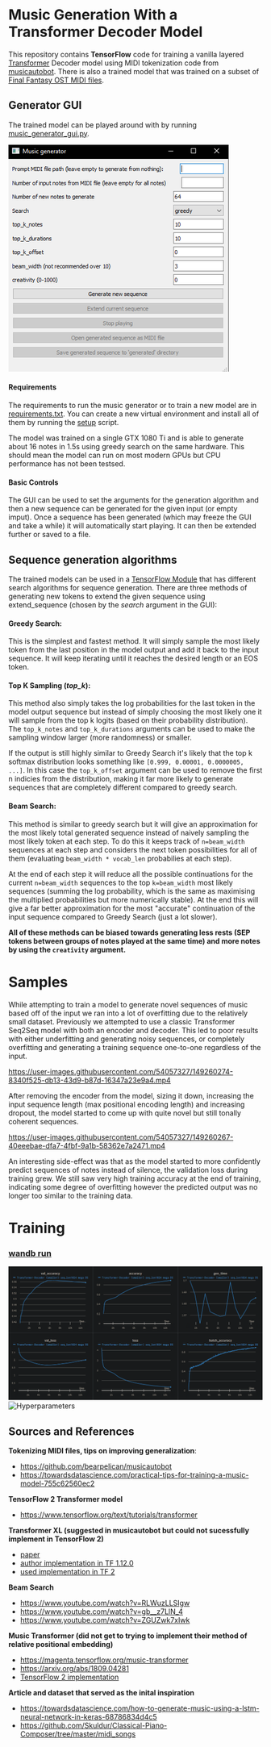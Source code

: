 # Music Generation With a Transformer Decoder Model
This repository contains **TensorFlow** code for training a vanilla layered [Transformer](https://www.tensorflow.org/text/tutorials/transformer) Decoder model using MIDI tokenization code from [musicautobot](https://github.com/bearpelican/musicautobot). There is also a trained model that was trained on a subset of [Final Fantasy OST MIDI files](https://github.com/Skuldur/Classical-Piano-Composer/tree/master/midi_songs).

## Generator GUI

The trained model can be played around with by running [music_generator_gui.py](https://github.com/markusaksli/ai-music/blob/main/music_generator_gui.py).

![Generator](https://github.com/markusaksli/ai-music/blob/main/samples/images/generator.png)

#### Requirements
The requirements to run the music generator or to train a new model are in [requirements.txt](https://github.com/markusaksli/ai-music/blob/main/requirements.txt). You can create a new virtual environment and install all of them by running the [setup](https://github.com/markusaksli/ai-music/blob/main/setup.bat) script.

The model was trained on a single GTX 1080 Ti and is able to generate about 16 notes in 1.5s using greedy search on the same hardware. This should mean the model can run on most modern GPUs but CPU performance has not been testsed.

#### Basic Controls
The GUI can be used to set the arguments for the generation algorithm and then a new sequence can be generated for the given input (or empty imput). Once a sequence has been generated (which may freeze the GUI and take a while) it will automatically start playing. It can then be extended further or saved to a file.

## Sequence generation algorithms
The trained models can be used in a [TensorFlow Module](https://github.com/markusaksli/ai-music/blob/785e54fef80696f3fc7c505835f08e620fbd59f7/music_transformer/transformer.py#L274-L433) that has different search algorithms for sequence generation. There are three methods of generating new tokens to extend the given sequence using extend_sequence (chosen by the *search* argument in the GUI):

#### Greedy Search:
This is the simplest and fastest method. It will simply sample the most likely token from the last position in the model output and add it back to the input sequence. It will keep iterating until it reaches the desired length or an EOS token.            

#### Top K Sampling (*top_k*):
This method also simply takes the log probabilities for the last token in the model output sequence but instead of simply choosing the most likely one it will sample from the top k logits (based on their probability distribution). The `top_k_notes` and `top_k_durations` arguments can be used to make the sampling window larger (more randomness) or smaller.

If the output is still highly similar to Greedy Search it's likely that the top k softmax distribution looks something like `[0.999, 0.00001, 0.0000005, ...]`. In this case the `top_k_offset` argument can be used to remove the first n indicies from the distribution, making it far more likely to generate sequences that are completely different compared to greedy search.

#### Beam Search:
This method is similar to greedy search but it will give an approximation for the most likely total generated sequence instead of naively sampling the most likely token at each step. To do this it keeps track of `n=beam_width` sequences at each step and considers the next token possibilities for all of them (evaluating `beam_width * vocab_len` probabilies at each step).

At the end of each step it will reduce all the possible continuations for the current `n=beam_width` sequences to the top `k=beam_width` most likely sequences (summing the log probability, which is the same as maximising the multiplied probabilities but more numerically stable). At the end this will give a far better approximation for the most "accurate" continuation of the input sequence compared to Greedy Search (just a lot slower).

**All of these methods can be biased towards generating less rests (SEP tokens between groups of notes played at the same time) and more notes by using the `creativity` argument.**

# Samples
While attempting to train a model to generate novel sequences of music based off of the input we ran into a lot of overfitting due to the relatively small dataset. Previously we attempted to use a classic Transformer Seq2Seq model with both an encoder and decoder. This led to poor results with either underfitting and generating noisy sequences, or completely overfitting and generating a training sequence one-to-one regardless of the input.

https://user-images.githubusercontent.com/54057327/149260274-8340f525-db13-43d9-b87d-16347a23e9a4.mp4

After removing the encoder from the model, sizing it down, increasing the input sequence length (max positional encoding length) and increasing dropout, the model started to come up with quite novel but still tonally coherent sequences.

https://user-images.githubusercontent.com/54057327/149260267-40eeebae-dfa7-4fbf-9a1b-58362e7a2471.mp4

An interesting side-effect was that as the model started to more confidently predict sequences of notes instead of silence, the validation loss during training grew. We still saw very high training accuracy at the end of training, indicating some degree of overfitting however the predicted output was no longer too similar to the training data.

# Training

### [wandb run](https://wandb.ai/markusaksli/ai-music/runs/1dvw6st2)

![Trained Model](https://github.com/markusaksli/ai-music/blob/main/samples/images/run_summary.png) ![Hyperparameters](https://user-images.githubusercontent.com/54057327/149263773-2087fbdd-2503-4932-b18f-20bb532e0463.png)

## Sources and References
**Tokenizing MIDI files, tips on improving generalization**:
- https://github.com/bearpelican/musicautobot
- https://towardsdatascience.com/practical-tips-for-training-a-music-model-755c62560ec2

**TensorFlow 2 Transformer model**
- https://www.tensorflow.org/text/tutorials/transformer

**Transformer XL (suggested in musicautobot but could not sucessfully implement in TensorFlow 2)**
- [paper](https://arxiv.org/abs/1901.02860)
- [author implementation in TF 1.12.0](https://github.com/kimiyoung/transformer-xl/tree/master/tf)
- [used implementation in TF 2](https://github.com/dwdb/transformer-xl)

**Beam Search**
- https://www.youtube.com/watch?v=RLWuzLLSIgw
- https://www.youtube.com/watch?v=gb__z7LlN_4
- https://www.youtube.com/watch?v=ZGUZwk7xIwk

**Music Transformer (did not get to trying to implement their method of relative positional embedding)**
- https://magenta.tensorflow.org/music-transformer
- https://arxiv.org/abs/1809.04281
- [TensorFlow 2 implementation](https://github.com/jason9693/musictransformer-tensorflow2.0)

**Article and dataset that served as the inital inspiration**
- https://towardsdatascience.com/how-to-generate-music-using-a-lstm-neural-network-in-keras-68786834d4c5
- https://github.com/Skuldur/Classical-Piano-Composer/tree/master/midi_songs
